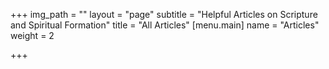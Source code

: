 +++
img_path = ""
layout = "page"
subtitle = "Helpful Articles on Scripture and Spiritual Formation"
title = "All Articles"
[menu.main]
name = "Articles"
weight = 2

+++


